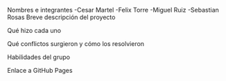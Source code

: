 Nombres e integrantes
-Cesar Martel
-Felix Torre
-Miguel Ruiz
-Sebastian Rosas
Breve descripción del proyecto


Qué hizo cada uno


Qué conflictos surgieron y cómo los resolvieron


Habilidades del grupo


Enlace a GitHub Pages
